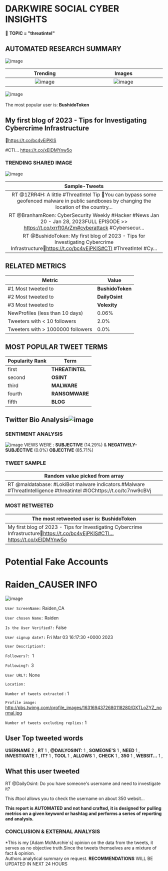 # DARKWIRE SOCIAL CYBER INSIGHTS 
&#x1F34E; **TOPIC = "threatintel"**

## AUTOMATED RESEARCH SUMMARY
  ![image](darkLogo.png)   

|  Trending  |   Images | 
:-------------------------:|:-------------------------:
|  ![image](assets/threatintel/imageFile1.jpg)     <img width=200/> | ![image](assets/threatintel/imageFile2.jpg) <img width=200/> |   
 
 
![image](assets/threatintel/TWEETS.png)
<br></br>
The most popular user is: **BushidoToken**  
 

## My first blog of 2023 - Tips for Investigating Cybercrime Infrastructure

🔗https://t.co/bc4vEjPKIS

#CTI… https://t.co/xEIDMYnw5o 

  




### TRENDING SHARED IMAGE

![image](assets/threatintel/twitterPostedImage.png)



|                **Sample-Tweets**        |
| :-------------: |
| RT @1ZRR4H: A little #ThreatIntel Tip 🔦You can bypass some geofenced malware in public sandboxes by changing the location of the country… |
| RT @BranhamRoen: CyberSecurity Weekly #Hacker #News Jan 20 - Jan 28, 2023FULL EPISODE &gt;&gt; https://t.co/xrrft0ArZm#cyberattack #Cybersecur… |
| RT @BushidoToken: My first blog of 2023 - Tips for Investigating Cybercrime Infrastructure🔗https://t.co/bc4vEjPKIS#CTI #ThreatIntel #Cy… |

## RELATED METRICS<br>
| Metric | Value |
| ------------- | ------------- |
| #1 Most tweeted to  | **BushidoToken** |
| #2 Most tweeted to  | **DailyOsint** |
| #3 Most tweeted to  | **Volexity** |
| NewProfiles (less than 10 days) | 0.06%  |
| Tweeters with < 10 followers  | 2.0%|
| Tweeters with > 1000000 followers  | 0.0%  |



## MOST POPULAR TWEET TERMS 


| Popularity Rank  | Term |
| ------------- | ------------- |
| first  | **THREATINTEL**  |
| second  | **OSINT**  |
| third  | **MALWARE** |
| fourth  | **RANSOMWARE**  |
| fifth  | **BLOG**  |


## Twitter Bio Analysis![image](assets/threatintel/BIO.png)
### SENTIMENT ANALYSIS
![image](assets/threatintel/sentiment.png)
VIEWS WERE : **SUBJECTIVE**  (14.29%) & **NEGATIVELY-SUBJECTIVE** (0.0%) **OBJECTIVE** (85.71%)

### TWEET SAMPLE 
| Random value picked from array |
| ------------- |
|RT @maldatabase: #LokiBot malware indicators.#Malware #ThreatIntelligence #threatintel #IOChttps://t.co/tc7nw9cBVj |

### MOST RETWEETED 

| The most retweeted user is: **BushidoToken**  |
| ------------- |
| My first blog of 2023 - Tips for Investigating Cybercrime Infrastructure🔗https://t.co/bc4vEjPKIS#CTI… https://t.co/xEIDMYnw5o |

# Potential Fake Accounts
 
# Raiden_CAUSER INFO
![image](http://pbs.twimg.com/profile_images/1631694372680118280/DXTLoZYZ_normal.jpg)
 
`User ScreenName:` Raiden_CA 
 
`User chosen Name:` Raiden 
 
`Is the User Verified?:` False 
 
`User signup date?:` Fri Mar 03 16:17:30 +0000 2023 
 
`User Description?:`  
 
`Followers?: `1 
 
`Following?:` 3 
 
`User URL?:` None 
 
`Location:`  
 
`Number of tweets extracted`  : 1 
 
`Profile image:` http://pbs.twimg.com/profile_images/1631694372680118280/DXTLoZYZ_normal.jpg 
 
`Number of tweets excluding replies:` 1 
 

 

 
## User Top tweeted words 
 
**USERNAME** 2 , **RT** 1 , **@DAILYOSINT:** 1 , **SOMEONE'S** 1 , **NEED** 1 , **INVESTIGATE** 1 , **IT?** 1 , **TOOL** 1 , **ALLOWS** 1 , **CHECK** 1 , **350** 1 , **WEBSIT…** 1 , 
 
## What this user tweeted
 
RT @DailyOsint: Do you have someone's username and need to investigate it?

This #tool allows you to check the username on about 350 websit…
 

<b> This report is AUTOMATED and not hand crafted, it is designed for pulling metrics on a given keyword or hashtag and performs a series of reporting and analysis.</b>  
### CONCLUSION & EXTERNAL ANALYSIS

*This is my [Adam McMurchie`s] opinion on the data from the tweets, it serves as no objective truth.Since the tweets themselves are a mixture of fact & opinion.<br>
Authors analytical summary on request.
**RECOMMENDATIONS** WILL BE UPDATED IN NEXT  24 HOURS <br>